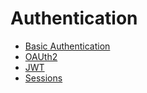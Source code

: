 # Authentication

- [Basic Authentication](basicauth/main.go)
- [OAUth2](oauth2/main.go)
- [JWT](https://github.com/iris-contrib/middleware/blob/master/jwt/_example/main.go)
- [Sessions](https://github.com/kataras/iris/tree/master/_examples/#sessions)